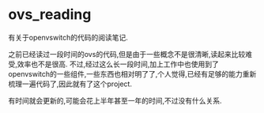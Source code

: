 # ovs_reading
有关于openvswitch的代码的阅读笔记.  

之前已经读过一段时间的ovs的代码,但是由于一些概念不是很清晰,读起来比较难受,效率也不是很高. 不过,经过这么长一段时间,加上工作中也使用到了openvswitch的一些组件,一些东西也相对明了了,个人觉得,已经有足够的能力重新梳理一遍代码了,因此就有了这个project.  

有时间就会更新的,可能会花上半年甚至一年的时间,不过没有什么关系.
